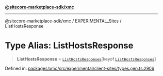 [**@sitecore-marketplace-sdk/xmc**](../../../../README.md)

***

[@sitecore-marketplace-sdk/xmc](../../../../README.md) / [EXPERIMENTAL\_Sites](../README.md) / ListHostsResponse

# Type Alias: ListHostsResponse

> **ListHostsResponse** = [`ListHostsResponses`](ListHostsResponses.md)\[keyof [`ListHostsResponses`](ListHostsResponses.md)\]

Defined in: [packages/xmc/src/experimental/client-sites/types.gen.ts:2906](https://github.com/Sitecore/marketplace-sdk/blob/main/packages/xmc/src/experimental/client-sites/types.gen.ts#L2906)
